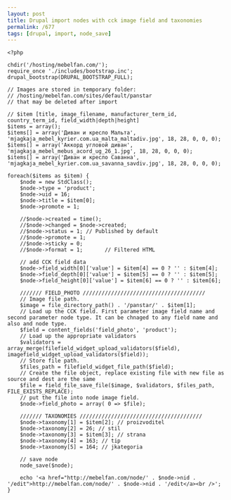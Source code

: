 ```yaml
---
layout: post
title: Drupal import nodes with cck image field and taxonomies
permalink: /677
tags: [drupal, import, node_save]
---
```


    <?php

    chdir('/hosting/mebelfan.com/');
    require_once './includes/bootstrap.inc';
    drupal_bootstrap(DRUPAL_BOOTSTRAP_FULL);

    // Images are stored in temporary folder:
    // /hosting/mebelfan.com/sites/default/panstar
    // that may be deleted after import

    // $item [title, image_filename, manufacturer_term_id, country_term_id, field_width|depth|height]
    $items = array();
    $items[] = array('Диван и кресло Мальта', 'mjagkaja_mebel_kyrier.com.ua_malta_maltadiv.jpg', 18, 28, 0, 0, 0);
    $items[] = array('Аккорд угловой диван', 'mjagkaja_mebel_mebus_acord_ug_26_1.jpg', 18, 28, 0, 0, 0);
    $items[] = array('Диван и кресло Саванна', 'mjagkaja_mebel_kyrier.com.ua_savanna_savdiv.jpg', 18, 28, 0, 0, 0);

    foreach($items as $item) {
        $node = new StdClass();
        $node->type = 'product';
        $node->uid = 16;
        $node->title = $item[0];
        $node->promote = 1;

        //$node->created = time();
        //$node->changed = $node->created;
        //$node->status = 1; // Published by default
        //$node->promote = 1;
        //$node->sticky = 0;
        //$node->format = 1;       // Filtered HTML

        // add CCK field data
        $node->field_width[0]['value'] = $item[4] == 0 ? '' : $item[4];
        $node->field_depth[0]['value'] = $item[5] == 0 ? '' : $item[5];
        $node->field_height[0]['value'] = $item[6] == 0 ? '' : $item[6];

        /////// FIELD_PHOTO ///////////////////////////////////////
        // Image file path.
        $image = file_directory_path() . '/panstar/' . $item[1];
        // Load up the CCK field. First parameter image field name and second parameter node type. It can be chnaged to any field name and also and node type.
        $field = content_fields('field_photo', 'product');
        // Load up the appropriate validators
        $validators = array_merge(filefield_widget_upload_validators($field), imagefield_widget_upload_validators($field));
        // Store file path.
        $files_path = filefield_widget_file_path($field);
        // Create the file object, replace existing file with new file as source and dest are the same
        $file = field_file_save_file($image, $validators, $files_path, FILE_EXISTS_REPLACE);
        // put the file into node image field.
        $node->field_photo = array( 0 => $file);

        /////// TAXONOMIES ///////////////////////////////////////
        $node->taxonomy[1] = $item[2]; // proizvoditel
        $node->taxonomy[2] = 26; // stil
        $node->taxonomy[3] = $item[3]; // strana
        $node->taxonomy[4] = 163; // tip
        $node->taxonomy[5] = 164; // jkategoria

        // save node
        node_save($node);

        echo '<a href="http://mebelfan.com/node/' . $node->nid . '/edit">http://mebelfan.com/node/' . $node->nid . '/edit</a><br />';
    }
